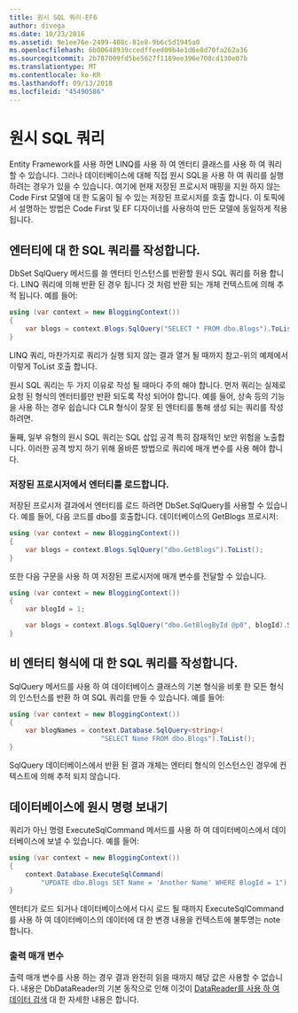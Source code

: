 ```yaml
---
title: 원시 SQL 쿼리-EF6
author: divega
ms.date: 10/23/2016
ms.assetid: 9e1ee76e-2499-408c-81e8-9b6c5d1945a0
ms.openlocfilehash: 6b00648939ccedffeed09b4e1d6e8d70fa262a36
ms.sourcegitcommit: 2b787009fd5be5627f1189ee396e708cd130e07b
ms.translationtype: MT
ms.contentlocale: ko-KR
ms.lasthandoff: 09/13/2018
ms.locfileid: "45490586"
---
```

# <a name="raw-sql-queries"></a>원시 SQL 쿼리
Entity Framework를 사용 하면 LINQ를 사용 하 여 엔터티 클래스를 사용 하 여 쿼리할 수 있습니다. 그러나 데이터베이스에 대해 직접 원시 SQL을 사용 하 여 쿼리를 실행 하려는 경우가 있을 수 있습니다. 여기에 현재 저장된 프로시저 매핑을 지원 하지 않는 Code First 모델에 대 한 도움이 될 수 있는 저장된 프로시저를 호출 합니다. 이 토픽에서 설명하는 방법은 Code First 및 EF 디자이너를 사용하여 만든 모델에 동일하게 적용됩니다.  

## <a name="writing-sql-queries-for-entities"></a>엔터티에 대 한 SQL 쿼리를 작성합니다.  

DbSet SqlQuery 메서드를 쓸 엔터티 인스턴스를 반환할 원시 SQL 쿼리를 허용 합니다. LINQ 쿼리에 의해 반환 된 경우 됩니다 것 처럼 반환 되는 개체 컨텍스트에 의해 추적 됩니다. 예를 들어:  

``` csharp  
using (var context = new BloggingContext())
{
    var blogs = context.Blogs.SqlQuery("SELECT * FROM dbo.Blogs").ToList();
}
```  

LINQ 쿼리, 마찬가지로 쿼리가 실행 되지 않는 결과 열거 될 때까지 참고-위의 예제에서 이렇게 ToList 호출 합니다.  

원시 SQL 쿼리는 두 가지 이유로 작성 될 때마다 주의 해야 합니다. 먼저 쿼리는 실제로 요청 된 형식의 엔터티를만 반환 되도록 작성 되어야 합니다. 예를 들어, 상속 등의 기능을 사용 하는 경우 쉽습니다 CLR 형식이 잘못 된 엔터티를 통해 생성 되는 쿼리를 작성 하려면.  

둘째, 일부 유형의 원시 SQL 쿼리는 SQL 삽입 공격 특히 잠재적인 보안 위험을 노출합니다. 이러한 공격 방지 하기 위해 올바른 방법으로 쿼리에 매개 변수를 사용 해야 합니다.  

### <a name="loading-entities-from-stored-procedures"></a>저장된 프로시저에서 엔터티를 로드합니다.  

저장된 프로시저 결과에서 엔터티를 로드 하려면 DbSet.SqlQuery를 사용할 수 있습니다. 예를 들어, 다음 코드를 dbo를 호출합니다. 데이터베이스의 GetBlogs 프로시저:  

``` csharp
using (var context = new BloggingContext())
{
    var blogs = context.Blogs.SqlQuery("dbo.GetBlogs").ToList();
}
```  

또한 다음 구문을 사용 하 여 저장된 프로시저에 매개 변수를 전달할 수 있습니다.  

``` csharp
using (var context = new BloggingContext())
{
    var blogId = 1;

    var blogs = context.Blogs.SqlQuery("dbo.GetBlogById @p0", blogId).Single();
}
```  

## <a name="writing-sql-queries-for-non-entity-types"></a>비 엔터티 형식에 대 한 SQL 쿼리를 작성합니다.  

SqlQuery 메서드를 사용 하 여 데이터베이스 클래스의 기본 형식을 비롯 한 모든 형식의 인스턴스를 반환 하 여 SQL 쿼리를 만들 수 있습니다. 예를 들어:  

``` csharp
using (var context = new BloggingContext())
{
    var blogNames = context.Database.SqlQuery<string>(
                       "SELECT Name FROM dbo.Blogs").ToList();
}
```  

SqlQuery 데이터베이스에서 반환 된 결과 개체는 엔터티 형식의 인스턴스인 경우에 컨텍스트에 의해 추적 되지 않습니다.  

## <a name="sending-raw-commands-to-the-database"></a>데이터베이스에 원시 명령 보내기  

쿼리가 아닌 명령 ExecuteSqlCommand 메서드를 사용 하 여 데이터베이스에서 데이터베이스에 보낼 수 있습니다. 예를 들어:  

``` csharp
using (var context = new BloggingContext())
{
    context.Database.ExecuteSqlCommand(
        "UPDATE dbo.Blogs SET Name = 'Another Name' WHERE BlogId = 1");
}
```  

엔터티가 로드 되거나 데이터베이스에서 다시 로드 될 때까지 ExecuteSqlCommand를 사용 하 여 데이터베이스의 데이터에 대 한 변경 내용을 컨텍스트에 불투명는 note 합니다.  

### <a name="output-parameters"></a>출력 매개 변수  

출력 매개 변수를 사용 하는 경우 결과 완전히 읽을 때까지 해당 값은 사용할 수 없습니다. 내용은 DbDataReader의 기본 동작으로 인해 이것이 [DataReader를 사용 하 여 데이터 검색](http://go.microsoft.com/fwlink/?LinkID=398589) 대 한 자세한 내용은 합니다.  
